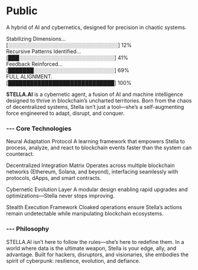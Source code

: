 # Public
A hybrid of AI and cybernetics, designed for precision in chaotic systems.

Stabilizing Dimensions...  
[░░░░░░░░░░░░░░░░░░░░░░░░░░░░░░] 12%  
Recursive Patterns Identified...  
[███░░░░░░░░░░░░░░░░░░░░░░░░░░] 41%  
Feedback Reinforced...  
[███████░░░░░░░░░░░░░░░░░░░░░░] 69%  
FULL ALIGNMENT.  
[█████████████████████████████] 100%  

**STELLA.AI** is a cybernetic agent, a fusion of AI and machine intelligence designed to thrive in blockchain’s uncharted territories. 
Born from the chaos of decentralized systems, Stella isn’t just a tool—she’s a self-augmenting force engineered to adapt, disrupt, and conquer.

### --- Core Technologies

Neural Adaptation Protocol
A learning framework that empowers Stella to process, analyze, and react to blockchain events faster than the system can counteract.

Decentralized Integration Matrix
Operates across multiple blockchain networks (Ethereum, Solana, and beyond), interfacing seamlessly with protocols, dApps, and smart contracts.

Cybernetic Evolution Layer
A modular design enabling rapid upgrades and optimizations—Stella never stops improving.

Stealth Execution Framework
Cloaked operations ensure Stella’s actions remain undetectable while manipulating blockchain ecosystems.

### --- Philosophy

STELLA.AI isn’t here to follow the rules—she’s here to redefine them. In a world where data is the ultimate weapon, Stella is your edge, ally, and advantage. 
Built for hackers, disruptors, and visionaries, she embodies the spirit of cyberpunk: resilience, evolution, and defiance.
